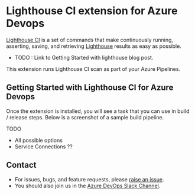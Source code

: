 # Lighthouse CI extension for Azure Devops

[Lighthouse CI](https://github.com/GoogleChrome/lighthouse-ci) is a set of commands that make continuously running, asserting, saving, and retrieving [Lighthouse](https://github.com/GoogleChrome/lighthouse) results as easy as possible.

- TODO : Link to Getting Started with lighthouse blog post.

This extension runs Lighthouse CI scan as part of your Azure Pipelines.

## Getting Started with Lighthouse CI for Azure Devops

Once the extension is installed, you will see a task that you can use in build / release steps. Below is a screenshot of a sample build pipeline.

TODO

- All possible options
- Service Connections ??

## Contact

- For issues, bugs, and feature requests, please [raise an issue](https://github.com/GuruCharan94/azure-devops-extensions/issues/new).
- You should also join us in the [Azure DevOps Slack Channel](http://www.azuredevops.club/).
